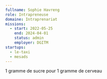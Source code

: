 ```yaml
---
fullname: Sophie Havreng
role: Intrapreneuse
domaine: Intraprenariat
missions:
  - start: 2022-05-25
    end: 2024-04-01
    status: admin
    employer: DGITM
startups:
  - le-taxi
  - mesads
---
```



1 gramme de sucre pour 1 gramme de cerveau
